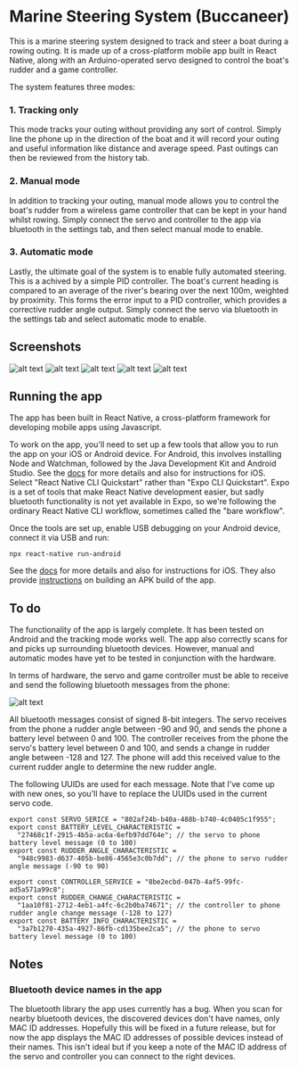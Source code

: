 # Marine Steering System (Buccaneer)

This is a marine steering system designed to track and steer a boat during a rowing outing. It is made up of a cross-platform mobile app built in React Native, along with an Arduino-operated servo designed to control the boat's rudder and a game controller.

The system features three modes:

### 1. Tracking only

This mode tracks your outing without providing any sort of control. Simply line the phone up in the direction of the boat and it will record your outing and useful information like distance and average speed. Past outings can then be reviewed from the history tab.

### 2. Manual mode

In addition to tracking your outing, manual mode allows you to control the boat's rudder from a wireless game controller that can be kept in your hand whilst rowing. Simply connect the servo and controller to the app via bluetooth in the settings tab, and then select manual mode to enable.

### 3. Automatic mode

Lastly, the ultimate goal of the system is to enable fully automated steering. This is a achived by a simple PID controller. The boat's current heading is compared to an average of the river's bearing over the next 100m, weighted by proximity. This forms the error input to a PID controller, which provides a corrective rudder angle output. Simply connect the servo via bluetooth in the settings tab and select automatic mode to enable.

## Screenshots

![alt text](https://raw.githubusercontent.com/suchanekj/rowing_steering/master/docs/figs/row.png "Rowing tab")
![alt text](https://raw.githubusercontent.com/suchanekj/rowing_steering/master/docs/figs/settings.png "Settings tab")
![alt text](https://raw.githubusercontent.com/suchanekj/rowing_steering/master/docs/figs/bluetooth.png "Connecting to a bluetooth device")
![alt text](https://raw.githubusercontent.com/suchanekj/rowing_steering/master/docs/figs/history.png "History tab")
![alt text](https://raw.githubusercontent.com/suchanekj/rowing_steering/master/docs/figs/outing.png "Clicked on an outing in the history tab")

## Running the app

The app has been built in React Native, a cross-platform framework for developing mobile apps using Javascript.

To work on the app, you'll need to set up a few tools that allow you to run the app on your iOS or Android device. For Android, this involves installing Node and Watchman, followed by the Java Development Kit and Android Studio. See the [docs](https://reactnative.dev/docs/environment-setup) for more details and also for instructions for iOS. Select "React Native CLI Quickstart" rather than "Expo CLI Quickstart". Expo is a set of tools that make React Native development easier, but sadly bluetooth functionality is not yet available in Expo, so we're following the ordinary React Native CLI workflow, sometimes called the "bare workflow".

Once the tools are set up, enable USB debugging on your Android device, connect it via USB and run:

```
npx react-native run-android
```

See the [docs](https://reactnative.dev/docs/running-on-device) for more details and also for instructions for iOS. They also provide [instructions](https://reactnative.dev/docs/signed-apk-android) on building an APK build of the app.

## To do

The functionality of the app is largely complete. It has been tested on Android and the tracking mode works well. The app also correctly scans for and picks up surrounding bluetooth devices. However, manual and automatic modes have yet to be tested in conjunction with the hardware.

In terms of hardware, the servo and game controller must be able to receive and send the following bluetooth messages from the phone:

![alt text](https://raw.githubusercontent.com/suchanekj/rowing_steering/master/docs/figs/bluetooth_overview.png "Bluetooth interaction overview")

All bluetooth messages consist of signed 8-bit integers. The servo receives from the phone a rudder angle between -90 and 90, and sends the phone a battery level between 0 and 100. The controller receives from the phone the servo's battery level between 0 and 100, and sends a change in rudder angle between -128 and 127. The phone will add this received value to the current rudder angle to determine the new rudder angle.

The following UUIDs are used for each message. Note that I've come up with new ones, so you'll have to replace the UUIDs used in the current servo code.

```
export const SERVO_SERICE = "802af24b-b40a-488b-b740-4c0405c1f955";
export const BATTERY_LEVEL_CHARACTERISTIC =
  "27468c1f-2915-4b5a-ac6a-6efb97dd764e"; // the servo to phone battery level message (0 to 100)
export const RUDDER_ANGLE_CHARACTERISTIC =
  "948c9983-d637-405b-be86-4565e3c0b7dd"; // the phone to servo rudder angle message (-90 to 90)

export const CONTROLLER_SERVICE = "8be2ecbd-047b-4af5-99fc-ad5a571a99c8";
export const RUDDER_CHANGE_CHARACTERISTIC =
  "1aa10f81-2712-4eb1-a4fc-6c2b0ba74671"; // the controller to phone rudder angle change message (-128 to 127)
export const BATTERY_INFO_CHARACTERISTIC =
  "3a7b1270-435a-4927-86fb-cd135bee2ca5"; // the phone to servo battery level message (0 to 100)

```

## Notes

### Bluetooth device names in the app

The bluetooth library the app uses currently has a bug. When you scan for nearby bluetooth devices, the discovered devices don't have names, only MAC ID addresses. Hopefully this will be fixed in a future release, but for now the app displays the MAC ID addresses of possible devices instead of their names. This isn't ideal but if you keep a note of the MAC ID address of the servo and controller you can connect to the right devices.

